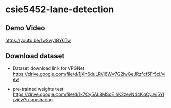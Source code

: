 # csie5452-lane-detection

## Demo Video
https://youtu.be/1wSwyl8Y6Tw

## Download dataset

* Dataset download link for VPGNet
https://drive.google.com/file/d/1jXh6duLRVj6Wv7G2lwGeJRzfcf5Fr5cl/view


* pre-trained weights test
https://drive.google.com/file/d/1k7Cy5AL8MScEihK2zevN44KqCyJvj5Yl/view?usp=sharing



